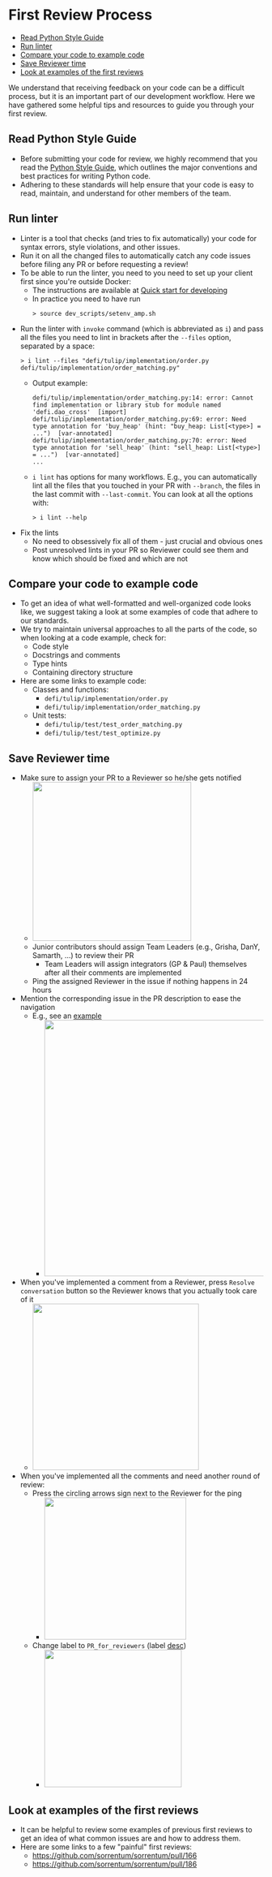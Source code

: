 # First Review Process

<!--ts-->
  * [Read Python Style Guide](#read-python-style-guide)
  * [Run linter](#run-linter)
  * [Compare your code to example code](#compare-your-code-to-example-code)
  * [Save Reviewer time](#save-reviewer-time)
  * [Look at examples of the first reviews](#look-at-examples-of-the-first-reviews)

<!--te-->

We understand that receiving feedback on your code can be a difficult process,
but it is an important part of our development workflow. Here we have gathered
some helpful tips and resources to guide you through your first review.

## Read Python Style Guide

- Before submitting your code for review, we highly recommend that you read the
  [Python Style Guide](Coding_Style_Guide.md),
  which outlines the major conventions and best practices for writing Python code.
- Adhering to these standards will help ensure that your code is easy to read,
  maintain, and understand for other members of the team.

## Run linter

- Linter is a tool that checks (and tries to fix automatically) your code for syntax errors, style violations, and other issues.
- Run it on all the changed files to automatically catch any code issues before filing any PR or before requesting a review!
- To be able to run the linter, you need to you need to set up your client first since you're outside Docker:
  - The instructions are available at [Quick start for developing](Quick_start_for_developing.md)
  - In practice you need to have run
    ```
    > source dev_scripts/setenv_amp.sh
    ```
- Run the linter with `invoke` command (which is abbreviated as `i`) and pass all the files you need to lint in
  brackets after the `--files` option, separated by a space:
  ```
  > i lint --files "defi/tulip/implementation/order.py defi/tulip/implementation/order_matching.py"
  ```
  - Output example:
    ```
    defi/tulip/implementation/order_matching.py:14: error: Cannot find implementation or library stub for module named 'defi.dao_cross'  [import]
    defi/tulip/implementation/order_matching.py:69: error: Need type annotation for 'buy_heap' (hint: "buy_heap: List[<type>] = ...")  [var-annotated]
    defi/tulip/implementation/order_matching.py:70: error: Need type annotation for 'sell_heap' (hint: "sell_heap: List[<type>] = ...")  [var-annotated]
    ...
    ```
  - `i lint` has options for many workflows. E.g., you can automatically lint all the files that you touched in your PR with `--branch`, the files in the last commit with `--last-commit`. You can look at all the options with:
    ```
    > i lint --help
    ```
- Fix the lints
  - No need to obsessively fix all of them - just crucial and obvious ones
  - Post unresolved lints in your PR so Reviewer could see them and know which should be fixed and which are not

## Compare your code to example code

- To get an idea of what well-formatted and well-organized code looks like, we
  suggest taking a look at some examples of code that adhere to our standards.
- We try to maintain universal approaches to all the parts of the code, so when
  looking at a code example, check for:
  - Code style
  - Docstrings and comments
  - Type hints
  - Containing directory structure
- Here are some links to example code:
  - Classes and functions:
    - `defi/tulip/implementation/order.py`
    - `defi/tulip/implementation/order_matching.py`
  - Unit tests:
    - `defi/tulip/test/test_order_matching.py`
    - `defi/tulip/test/test_optimize.py`

## Save Reviewer time

- Make sure to assign your PR to a Reviewer so he/she gets notified
  - <img width="313" alt="" src="https://github.com/sorrentum/sorrentum/assets/31514660/f8534c49-bff6-4d59-9037-d70dc03d5ff9">
  - Junior contributors should assign Team Leaders (e.g., Grisha, DanY, Samarth, ...) to review their PR
    - Team Leaders will assign integrators (GP & Paul) themselves after all their comments are implemented
  - Ping the assigned Reviewer in the issue if nothing happens in 24 hours
- Mention the corresponding issue in the PR description to ease the navigation
  - E.g., see an [example](https://github.com/sorrentum/sorrentum/pull/288#issue-1729654983)
    - <img width="505" alt="" src="https://github.com/sorrentum/sorrentum/assets/31514660/69fbabec-300c-4f7c-94fc-45c5da5a6817">
- When you've implemented a comment from a Reviewer, press `Resolve conversation` button so the Reviewer knows that you actually took care of it
  - <img width="328" alt="" src="https://github.com/sorrentum/sorrentum/assets/31514660/a4c79d73-62bd-419b-b3cf-e8011621ba3c">
- When you've implemented all the comments and need another round of review:
    - Press the circling arrows sign next to the Reviewer for the ping
      - <img width="280" alt="" src="https://github.com/sorrentum/sorrentum/assets/31514660/4f924f4f-abab-40be-975d-a4fa81d9af3b">
    - Change label to `PR_for_reviewers` (label [desc](https://github.com/sorrentum/sorrentum/blob/master/docs/GitHub_ZenHub_workflows.md#pr-labels))
      - <img width="271" alt="" src="https://github.com/sorrentum/sorrentum/assets/31514660/3580bf34-dcba-431b-af5c-5ae65f7597c3">

## Look at examples of the first reviews

- It can be helpful to review some examples of previous first reviews to get an
  idea of what common issues are and how to address them.
- Here are some links to a few "painful" first reviews:
  - https://github.com/sorrentum/sorrentum/pull/166
  - https://github.com/sorrentum/sorrentum/pull/186
